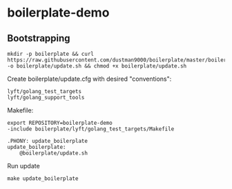 # boilerplate-demo

## Bootstrapping
```
mkdir -p boilerplate && curl https://raw.githubusercontent.com/dustman9000/boilerplate/master/boilerplate/update.sh -o boilerplate/update.sh && chmod +x boilerplate/update.sh
```

Create boilerplate/update.cfg with desired "conventions":
```
lyft/golang_test_targets
lyft/golang_support_tools
```

Makefile:
```
export REPOSITORY=boilerplate-demo
-include boilerplate/lyft/golang_test_targets/Makefile

.PHONY: update_boilerplate
update_boilerplate:
	@boilerplate/update.sh
```

Run update
```
make update_boilerplate
```
